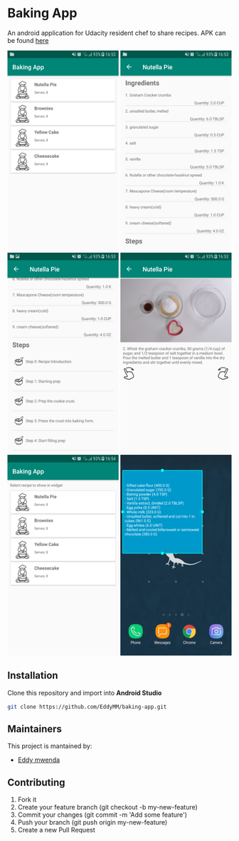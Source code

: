 # Baking App

An android application for Udacity resident chef to share recipes.
APK can be found [here](https://github.com/EddyMM/baking-app/releases)

<img src="githubAssets/imgs/recipe_list_screen.png" alt="Recipe List Screen" width=250 height=450 />  <img src="githubAssets/imgs/recipe_detail_ingredients_screen.png" alt="Recipe Details Ingredients screen" width=250 height=450 />
<img src="githubAssets/imgs/recipe_detail_steps_screen.png" alt="Recipe Details Steps screen" width=250 height=450 />
<img src="githubAssets/imgs/step_screen.png" alt="Steps screen" width=250 height=450 />  <img src="githubAssets/imgs/select_recipe_for_widget_screen.png" alt="Select Recipe For Widget screen" width=250 height=450 />
<img src="githubAssets/imgs/widget_screen.png" alt="Widget screen" width=250 height=450 />

## Installation
Clone this repository and import into **Android Studio**
```bash
git clone https://github.com/EddyMM/baking-app.git
```

## Maintainers
This project is mantained by:
* [Eddy mwenda](https://github.com/EddyMM)


## Contributing

1. Fork it
2. Create your feature branch (git checkout -b my-new-feature)
3. Commit your changes (git commit -m 'Add some feature')
4. Push your branch (git push origin my-new-feature)
5. Create a new Pull Request
